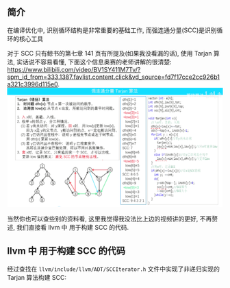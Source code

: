 ## 简介
在编译优化中, 识别循环结构是非常重要的基础工作, 而强连通分量(SCC)是识别循环的核心工具

对于 SCC 只有鲸书的第七章 141 页有所提及(如果我没看漏的话), 使用 Tarjan 算法, 实话说不容易看懂, 下面这个信息奥赛的老师讲解的很清楚: https://www.bilibili.com/video/BV1SY411M7Tv/?spm_id_from=333.1387.favlist.content.click&vd_source=fd7f17cce2cc926b1a321c3996d115e0.
![alt text](image.png)

当然你也可以查些别的资料看, 这里我觉得我没法比上边的视频讲的更好, 不再赘述, 我们直接看 llvm 中 用于构建 SCC 的代码.

## llvm 中 用于构建 SCC 的代码
经过查找在 `llvm/include/llvm/ADT/SCCIterator.h` 文件中实现了非递归实现的 Tarjan 算法构建 SCC:
